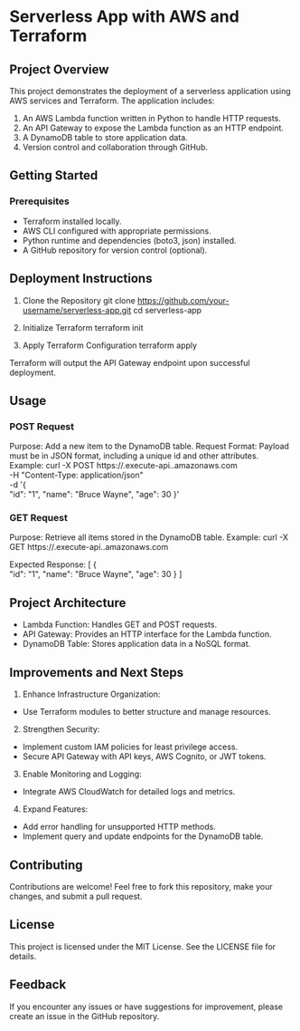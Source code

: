 # Serverless App with AWS and Terraform

## Project Overview
This project demonstrates the deployment of a serverless application using AWS services and Terraform. The application includes:

1. An AWS Lambda function written in Python to handle HTTP requests.
2. An API Gateway to expose the Lambda function as an HTTP endpoint.
3. A DynamoDB table to store application data.
4. Version control and collaboration through GitHub.

## Getting Started
### Prerequisites
- Terraform installed locally.
- AWS CLI configured with appropriate permissions.
- Python runtime and dependencies (boto3, json) installed.
- A GitHub repository for version control (optional).

## Deployment Instructions
1. Clone the Repository
git clone https://github.com/your-username/serverless-app.git
cd serverless-app

2. Initialize Terraform
terraform init

3. Apply Terraform Configuration
terraform apply

Terraform will output the API Gateway endpoint upon successful deployment.

## Usage
### POST Request
Purpose: Add a new item to the DynamoDB table.
Request Format: Payload must be in JSON format, including a unique id and other attributes.
Example:
curl -X POST https://<your-api-id>.execute-api.<region>.amazonaws.com \
-H "Content-Type: application/json" \
-d '{  
  "id": "1",
  "name": "Bruce Wayne",
  "age": 30
}'

### GET Request
Purpose: Retrieve all items stored in the DynamoDB table.
Example:
curl -X GET https://<your-api-id>.execute-api.<region>.amazonaws.com

Expected Response:
[
  {    
    "id": "1",
    "name": "Bruce Wayne",
    "age": 30
  }
]

## Project Architecture
- Lambda Function: Handles GET and POST requests.
- API Gateway: Provides an HTTP interface for the Lambda function.
- DynamoDB Table: Stores application data in a NoSQL format.

## Improvements and Next Steps
1. Enhance Infrastructure Organization:
- Use Terraform modules to better structure and manage resources.
2. Strengthen Security:
- Implement custom IAM policies for least privilege access.
- Secure API Gateway with API keys, AWS Cognito, or JWT tokens.
3. Enable Monitoring and Logging:
- Integrate AWS CloudWatch for detailed logs and metrics.
4. Expand Features:
- Add error handling for unsupported HTTP methods.
- Implement query and update endpoints for the DynamoDB table.

## Contributing
Contributions are welcome! Feel free to fork this repository, make your changes, and submit a pull request.

## License
This project is licensed under the MIT License. See the LICENSE file for details.

## Feedback
If you encounter any issues or have suggestions for improvement, please create an issue in the GitHub repository.